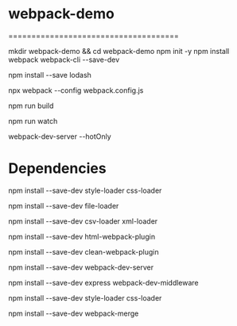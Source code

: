 # webpack-demo
=====================================

mkdir webpack-demo && cd webpack-demo
npm init -y
npm install webpack webpack-cli --save-dev

npm install --save lodash

npx webpack --config webpack.config.js

npm run build

npm run watch

webpack-dev-server --hotOnly


Dependencies
=========================================

npm install --save-dev style-loader css-loader

npm install --save-dev file-loader

npm install --save-dev csv-loader xml-loader


npm install --save-dev html-webpack-plugin

npm install --save-dev clean-webpack-plugin

npm install --save-dev webpack-dev-server

npm install --save-dev express webpack-dev-middleware

npm install --save-dev style-loader css-loader

npm install --save-dev webpack-merge






